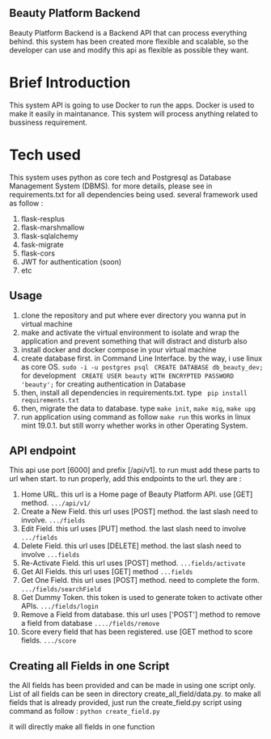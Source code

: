 ## Beauty Platform Backend

Beauty Platform Backend is a Backend API that can process everything behind. this system has been created more flexible and scalable, so the developer can use and modify this api as flexible as possible they want.

# Brief Introduction

This system API is going to use Docker to run the apps. Docker is used to make it easily in maintanance. This system will process anything related to bussiness requirement.  

# Tech used
This system uses python as core tech and Postgresql as Database Management System (DBMS). for more details, please see in requirements.txt for all
dependencies being used. several framework used as follow :
1. flask-resplus
2. flask-marshmallow
3. flask-sqlalchemy
4. fask-migrate
5. flask-cors
6. JWT for authentication (soon)
7. etc

## Usage 
 
1. clone the repository and put where ever directory you wanna put in virtual machine
2. make and activate the virtual environment to isolate and wrap the application and prevent something that will distract and disturb also
3. install docker and docker compose in your virtual machine
4. create database first. in Command Line Interface. by the way, i use linux as core OS.
	``` sudo -i -u postgres psql ```
	``` CREATE DATABASE db_beauty_dev;``` for development
	``` CREATE USER beauty WITH ENCRYPTED PASSWORD 'beauty';``` for creating authentication in Database
5. then, install all dependencies in requirements.txt. type ``` pip install requirements.txt```
6. then, migrate the data to database. type ``` make init ```, ``` make mig ```, ``` make upg ```   
7. run application using command as follow
		``` make run ``` this works in linux mint 19.0.1. but still worry whether works in other Operating System.

## API endpoint

This api use port [6000] and prefix [/api/v1]. to run must add these parts to url when start. to run properly, 
add this endpoints to the url. they are :

1. Home URL. this url is a Home page of Beauty Platform API. use [GET] method.
	``` .../api/v1/ ``` 
2. Create a New Field. this url uses [POST] method. the last slash need to involve.
	``` .../fields ``` 
3. Edit Field. this url uses [PUT] method. the last slash need to involve
	``` .../fields ```
4. Delete Field. this url uses [DELETE] method. the last slash need to involve
	``` ...fields ```
5. Re-Activate Field. this url uses [POST] method. 
	``` ...fields/activate ```
6. Get All Fields. this url uses [GET] method
	``` ...fields ```
7. Get One Field. this url uses [POST] method. need to complete the form.
	``` .../fields/searchField ```
8. Get Dummy Token. this token is used to generate token to activate other APIs.
	``` .../fields/login ```
9. Remove a Field from database. this url uses ['POST'] method to remove a field from database
   ``` ..../fields/remove ```
10. Score every field that has been registered. use [GET method to score fields.
   ``` .../score ```
	
## Creating all Fields in one Script

the All fields has been provided and can be made in using one script only. List of all fields can be seen in directory create_all_field/data.py. to make all fields that is already provided, just run the create_field.py script using command as follow :
``` python create_field.py ```

it will directly make all fields in one function
